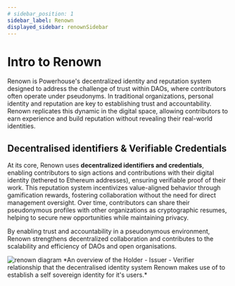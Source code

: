 ```yaml
---
# sidebar_position: 1
sidebar_label: Renown
displayed_sidebar: renownSidebar
---
```


# Intro to Renown

Renown is Powerhouse's decentralized identity and reputation system designed to address the challenge of trust within DAOs, where contributors often operate under pseudonyms. In traditional organizations, personal identity and reputation are key to establishing trust and accountability. Renown replicates this dynamic in the digital space, allowing contributors to earn experience and build reputation without revealing their real-world identities.

## Decentralised identifiers & Verifiable Credentials

At its core, Renown uses **decentralized identifiers and credentials**, enabling contributors to sign actions and contributions with their digital identity (tethered to Ethereum addresses), ensuring verifiable proof of their work. This reputation system incentivizes value-aligned behavior through gamification rewards, fostering collaboration without the need for direct management oversight. Over time, contributors can share their pseudonymous profiles with other organizations as cryptographic resumes, helping to secure new opportunities while maintaining privacy.

By enabling trust and accountability in a pseudonymous environment, Renown strengthens decentralized collaboration and contributes to the scalability and efficiency of DAOs and open organisations.

<img src="/img/Renown Intro Diagram.png" alt="renown diagram"/>
*An overview of the Holder - Issuer - Verifier relationship that the decentralised identity system Renown makes use of to establish a self sovereign identity for it's users.*